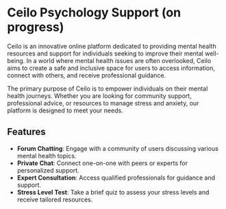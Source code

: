 # Ceilo Psychology Support (on progress)

Ceilo is an innovative online platform dedicated to providing mental health resources and support for individuals seeking to improve their mental well-being. In a world where mental health issues are often overlooked, Ceilo aims to create a safe and inclusive space for users to access information, connect with others, and receive professional guidance.

The primary purpose of Ceilo is to empower individuals on their mental health journeys. Whether you are looking for community support, professional advice, or resources to manage stress and anxiety, our platform is designed to meet your needs.


## Features

- **Forum Chatting**: Engage with a community of users discussing various mental health topics.
- **Private Chat**: Connect one-on-one with peers or experts for personalized support.
- **Expert Consultation**: Access qualified professionals for guidance and support.
- **Stress Level Test**: Take a brief quiz to assess your stress levels and receive tailored resources.
